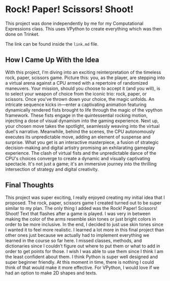 # Rock! Paper! Scissors! Shoot!

This project was done independently by me for my Computational Expressions class. This uses VPython to create everything which was then done on Trinket.

The link can be found inside the `link.md` file.

## How I Came Up With the Idea
With this project, I'm diving into an exciting reinterpretation of the timeless rock, paper, scissors game. Picture this: you, as the player, are stepping into a virtual arena against a CPU armed with a repertoire of randomized maneuvers. Your mission, should you choose to accept it (and you will), is to select your weapon of choice from the iconic trio: rock, paper, or scissors. Once you've thrown down your choice, the magic unfolds. An intricate sequence kicks in—enter a captivating animation featuring dynamically rendered fists brought to life through the magic of the vpython framework. These fists engage in the quintessential rocking motion, injecting a dose of visual dynamism into the gaming experience. Next up, your chosen move takes the spotlight, seamlessly weaving into the virtual duel's narrative. Meanwhile, behind the scenes, the CPU autonomously executes its unpredictable move, adding an element of suspense and surprise. What you get is an interactive masterpiece, a fusion of strategic decision-making and digital artistry promising an exhilarating gameplay experience. The clash of virtual fists and the unpredictable dance of the CPU's choices converge to create a dynamic and visually captivating spectacle. It's not just a game; it's an immersive journey into the thrilling intersection of strategy and digital creativity.

## Final Thoughts
This project was super exciting, I really enjoyed creating my initial idea that I proposed. The rock, paper, scissors game I created turned out to be super similar to my plan. The only thing I added was the Rock! Paper! Scissors! Shoot! Text that flashes after a game is played. I was very in between making the color of the arms resemble skin tones or just bright colors in order to be more inclusive. In the end, I decided to just use skin tones since I wanted it to feel more realistic. I learned a lot more in this final project than other ones just because we actually had to implement everything we learned in the course so far here. I missed classes, methods, and dictionaries since I couldn’t figure out where to put them or what to add in order to get points for those. I wish I was able to use them since I think I am the least confident about them. I think Python is super well designed and super beginner friendly. At this moment in time, there is nothing I could think of that would make it more effective. For VPython, I would love if we had an option to make 2D shapes and texts.
